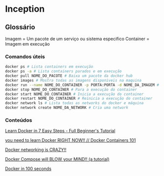 # Inception

## Glossário

Imagem = Um pacote de um serviço ou sistema especifico
Container = Imagem em execução

### Comandos úteis

```sh
docker ps # Lista containers em execução
docker ps -a # Lista containers parados e em execução
docker pull NOME_DO_PACOTE # Baixa um pacote da docker hub
docker images # Mostra todas as imagens disponiveis na maquina
docker run --name NOME_DO_CONTAINER -p PORTA:PORTA -d NOME_DA_IMAGEM # Inicia um container com um nome em uma porta baseado na imagem especifica
docker stop NOME_DO_CONTAINER # Para a execução do container
docker start NOME_DO_CONTAINER # Inicia a execução do container
docker restart NOME_DO_CONTAINER # Reinicia a execução do container
docker network ls # Lista todas as networks do docker e máquina
docker network create NOME_DA_NETWORK # Cria uma network
```

### Conteúdos

[Learn Docker in 7 Easy Steps - Full Beginner's Tutorial](https://www.youtube.com/watch?v=gAkwW2tuIqE)

[you need to learn Docker RIGHT NOW!! // Docker Containers 101](https://www.youtube.com/watch?v=eGz9DS-aIeY)

[Docker networking is CRAZY!!](https://www.youtube.com/watch?v=bKFMS5C4CG0)

[Docker Compose will BLOW your MIND!! (a tutorial)](https://www.youtube.com/watch?v=DM65_JyGxCo)

[Docker in 100 seconds](https://www.youtube.com/watch?v=Gjnup-PuquQ)
